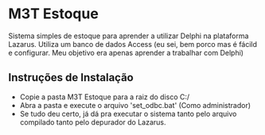 # M3T Estoque
Sistema simples de estoque para aprender a utilizar Delphi na plataforma Lazarus. Utiliza um banco de dados Access (eu sei, bem porco mas é fácild e configurar. Meu objetivo era apenas aprender a trabalhar com Delphi)

## Instruções de Instalação
 * Copie a pasta M3T Estoque para a raiz do disco C:/
 * Abra a pasta e execute  o arquivo 'set_odbc.bat' (Como administrador)
 * Se tudo deu certo, já dá pra executar o sistema tanto pelo arquivo compilado tanto pelo depurador do Lazarus.

